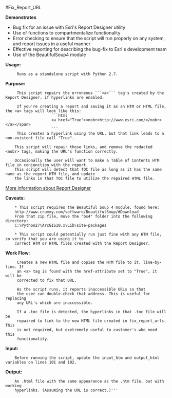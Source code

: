 #Fix_Report_URL

**Demonstrates**
* Bug fix for an issue with Esri's Report Designer utility
* Use of functions to compartmentalize functionality
* Error checking to ensure that the script will run properly on any system, and report issues in a useful manner
* Effective reporting for describing the bug-fix to Esri's development team
* Use of the BeautifulSoup4 module

**Usage:**

         Runs as a standalone script with Python 2.7.
         
**Purpose:**

         This script repairs the erroneous ```<a>``` tag's created by the Report Designer, if hyperlinks are enabled.
                
         If you're creating a report and saving it as an HTM or HTML file, the <a> tags will look like this:
                        ```html
                        <a href="True"><nobr>http://www.esri.com/</nobr></a></span>
                        ```
         This creates a hyperlink using the URL, but that link leads to a non-existent file call "True".

        This script will repair those links, and remove the redacted <nobr> tags, making the URL's function correctly.

        Occasionally the user will want to make a Table of Contents HTM file in conjunction with the report. 
        This script will detect that TOC file as long as it has the same name as the report HTM file, and update 
        the links in that TOC file to utilize the repaired HTML file.

   [More information about Report Designer](http://resources.arcgis.com/en/help/main/10.2/index.html#//004v00000002000000)
                
**Caveats:**

        * This script requires the Beautiful Soup 4 module, found here:
        http://www.crummy.com/software/BeautifulSoup/#Download
        From that zip file, move the "bs4" folder into the following directory:
        C:\Python27\ArcGIS10.x\Lib\site-packages
        
        * This script could potentially run just fine with any HTM file, so verify that you are using it to 
        correct HTM or HTML files created with the Report Designer.
        
**Work Flow:**

         Creates a new HTML file and copies the HTM file to it, line-by-line. If
         an <a> tag is found with the href-attribute set to "True", it will be
         corrected to fix that URL.
         
         As the script runs, it reports inaccessible URLs so that
         the user can double-check that address. This is useful for replacing
         any URL's which are inaccessible.
         
         If a .toc file is detected, the hyperlinks in that .toc file will be
         repaired to link to the new HTML file created in fix_report_urls. This
         is not required, but exetremely useful to customer's who need this
         functionality.
    
**Input:**

        Before running the script, update the input_htm and output_html variables on lines 101 and 102.
        
**Output:**

        An .html file with the same appearance as the .htm file, but with working
        hyperlinks. (Assuming the URL is correct.)'''
